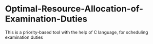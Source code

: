 # Optimal-Resource-Allocation-of-Examination-Duties
This is a priority-based tool with the help of C language, for scheduling examination duties
